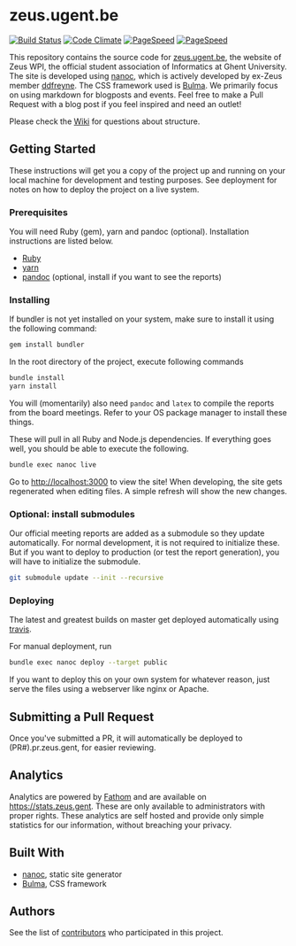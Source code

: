 # zeus.ugent.be
[![Build Status](https://travis-ci.org/ZeusWPI/zeus.ugent.be.svg?branch=master)](https://travis-ci.org/ZeusWPI/zeus.ugent.be)
[![Code Climate](https://codeclimate.com/github/ZeusWPI/zeus.ugent.be.png)](https://codeclimate.com/github/ZeusWPI/zeus.ugent.be)
[![PageSpeed](https://pagespeed-badges.herokuapp.com/?url=zeus.ugent.be&strat=desktop&showStratLabel=true)](https://developers.google.com/speed/pagespeed/insights/?url=https%3A%2F%2Fzeus.ugent.be&tab=desktop)
[![PageSpeed](https://pagespeed-badges.herokuapp.com/?url=zeus.ugent.be&strat=mobile&showStratLabel=true)](https://developers.google.com/speed/pagespeed/insights/?url=https%3A%2F%2Fzeus.ugent.be&tab=mobile)

This repository contains the source code for [zeus.ugent.be](https://zeus.ugent.be), the website of Zeus WPI, the official student association of Informatics at Ghent University. The site is developed using [nanoc](https://github.com/nanoc/nanoc), which is actively developed by ex-Zeus member [ddfreyne](https://github.com/ddfreyne). The CSS framework used is [Bulma](https://bulma.io/). We primarily focus on using markdown for blogposts and events. Feel free to make a Pull Request with a blog post if you feel inspired and need an outlet!

Please check the [Wiki](https://github.com/ZeusWPI/zeus.ugent.be/wiki) for questions about structure.

## Getting Started

These instructions will get you a copy of the project up and running on your local machine for development and testing purposes. See deployment for notes on how to deploy the project on a live system.

### Prerequisites

You will need Ruby (gem), yarn and pandoc (optional). Installation instructions are listed below.

* [Ruby](https://www.ruby-lang.org/en/documentation/installation/)
* [yarn](yarnpkg.com/en/docs/install)
* [pandoc](https://pandoc.org/installing.html) (optional, install if you want to see the reports)

### Installing

If bundler is not yet installed on your system, make sure to install it using the following command:

```bash
gem install bundler
```

In the root directory of the project, execute following commands

```bash
bundle install
yarn install
```

You will (momentarily) also need `pandoc` and `latex` to compile the reports from the board meetings. Refer to your OS package manager to install these things.

These will pull in all Ruby and Node.js dependencies. If everything goes well, you should be able to execute the following.

```bash
bundle exec nanoc live
```

Go to <http://localhost:3000> to view the site! When developing, the site gets regenerated when editing files. A simple refresh will show the new changes.

### Optional: install submodules

Our official meeting reports are added as a submodule so they update automatically. For normal development, it is not required to initialize these. But if you want to deploy to production (or test the report generation), you will have to initialize the submodule.

```bash
git submodule update --init --recursive
```

### Deploying

The latest and greatest builds on master get deployed automatically using [travis](https://travis-ci.org).

For manual deployment, run

```bash
bundle exec nanoc deploy --target public
```

If you want to deploy this on your own system for whatever reason, just serve the files using a webserver like nginx or Apache.

## Submitting a Pull Request

Once you've submitted a PR, it will automatically be deployed to (PR#).pr.zeus.gent, for easier reviewing.

## Analytics

Analytics are powered by [Fathom](https://usefathom.com) and are available on <https://stats.zeus.gent>. These are only available to administrators with proper rights. These analytics are self hosted and provide only simple statistics for our information, without breaching your privacy.

## Built With


* [nanoc](https://github.com/nanoc/nanoc), static site generator
* [Bulma](https://bulma.io/), CSS framework

## Authors

See the list of [contributors](https://github.com/zeuswpi/zeus.ugent.be/contributors) who participated in this project.
